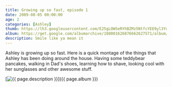 ```yaml
---
title: Growing up so fast, episode 1
date: 2009-08-05 00:00:00
age: 2
categories: [Ashley]
thumb: https://lh3.googleusercontent.com/E25gLOWSeRYhBZMz5NtfcYEE9yl3YucEkSvFaxUW14aOYSMDg-5SKJAT5XiW1Ag4N6_oZYXc_b41NYpKCQ=w293-h220
album: https://get.google.com/albumarchive/108001626876662627571/album/AF1QipOAv7lEvWxz8ghYpWa57D5mi4ruTr3Q3N-BOiiJ?authKey=CLefi8jc4oG_ZA
description: Smile like ya mean it
---
```

Ashley is growing up so fast. Here is a quick montage of the things that Ashley has been doing around the house. Having some teddybear pancakes, walking in Dad's shoes, learning how to shave, looking cool with her sunglasses and other awesome stuff.

[<img src="{{ page.thumb }}" alt="{{ page.description }}" class="wyseguys-album"/>]({{ page.album }})